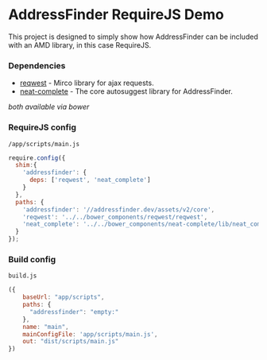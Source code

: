 # AddressFinder RequireJS Demo

This project is designed to simply show how AddressFinder can be included with
an AMD library, in this case RequireJS.

### Dependencies
- [reqwest](https://github.com/ded/reqwest) - Mirco library for ajax requests.
- [neat-complete](https://github.com/AbleTech/neat-complete) - The core
autosuggest library for AddressFinder.

_both available via bower_

### RequireJS config

`/app/scripts/main.js`
```js
require.config({
  shim:{
    'addressfinder': {
      deps: ['reqwest', 'neat_complete']
    }
  },
  paths: {
    'addressfinder': '//addressfinder.dev/assets/v2/core',
    'reqwest': '../../bower_components/reqwest/reqwest',
    'neat_complete': '../../bower_components/neat-complete/lib/neat_complete'
  }
});
```

### Build config
`build.js`
```js
({
    baseUrl: "app/scripts",
    paths: {
      "addressfinder": "empty:"
    },
    name: "main",
    mainConfigFile: 'app/scripts/main.js',
    out: "dist/scripts/main.js"
})

```
